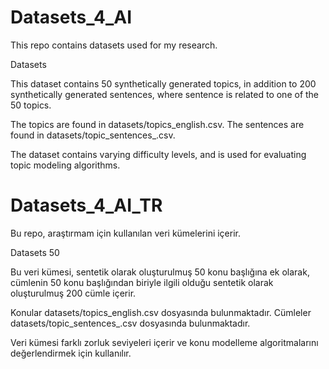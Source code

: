 # Datasets_4_AI
This repo contains datasets used for my research.

Datasets

This dataset contains 50 synthetically generated topics, in addition to 200 synthetically generated sentences, where sentence is related to one of the 50 topics.

The topics are found in datasets/topics_english.csv. The sentences are found in datasets/topic_sentences_<language>.csv.

The dataset contains varying difficulty levels, and is used for evaluating topic modeling algorithms.

# Datasets_4_AI_TR

Bu repo, araştırmam için kullanılan veri kümelerini içerir.

Datasets 50

Bu veri kümesi, sentetik olarak oluşturulmuş 50 konu başlığına ek olarak, cümlenin 50 konu başlığından biriyle ilgili olduğu sentetik olarak oluşturulmuş 200 cümle içerir.

Konular datasets/topics_english.csv dosyasında bulunmaktadır. Cümleler datasets/topic_sentences_<language>.csv dosyasında bulunmaktadır.

Veri kümesi farklı zorluk seviyeleri içerir ve konu modelleme algoritmalarını değerlendirmek için kullanılır.
